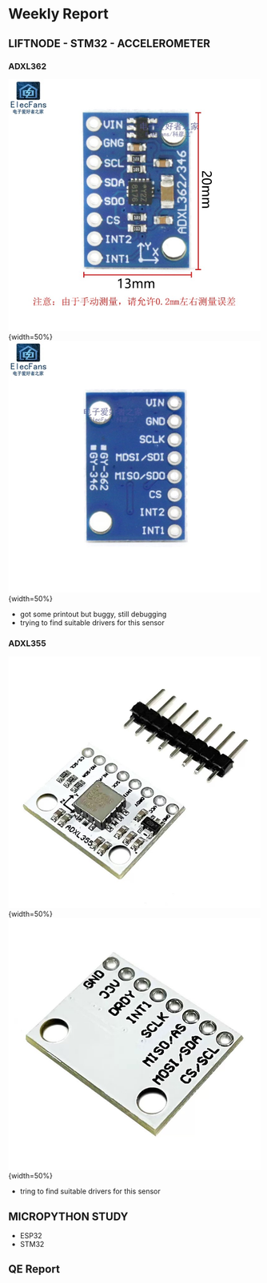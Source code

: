 # Weekly Report

## LIFTNODE - STM32 - ACCELEROMETER

### ADXL362
![362front](362front.jpg){width=50%}
![362back](362back.jpg){width=50%} 
- got some printout but buggy, still debugging
- trying to find suitable drivers for this sensor

### ADXL355
![355front](355front.jpg){width=50%}
![355back](355back.jpg){width=50%}
- tring to find suitable drivers for this sensor

## MICROPYTHON STUDY
- ESP32 
- STM32

## QE Report